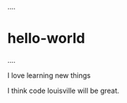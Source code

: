 ....
# hello-world   
.... 
<p>I love learning new things </p>
<p>I think code louisville will be great.</p>
